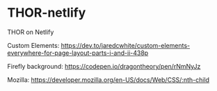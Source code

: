 # THOR-netlify
THOR on Netlify

Custom Elements:
https://dev.to/jaredcwhite/custom-elements-everywhere-for-page-layout-parts-i-and-ii-438p

Firefly background:
https://codepen.io/dragontheory/pen/rNmNyJz

Mozilla:
https://developer.mozilla.org/en-US/docs/Web/CSS/:nth-child


